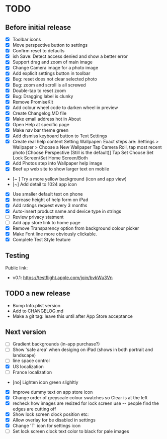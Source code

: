 #  TODO

## Before initial release

- [x] Toolbar icons
- [x] Move perspective button to settings
- [x] Confirm reset to defaults
- [x] ish Save: Detect access denied and show a better error
- [x] Support drag and zoom of main image
- [x] Change Camera image for a photo image
- [x] Add explicit settings button in toolbar
- [x] Bug: reset does not clear selected photo
- [x] Bug: zoom and scroll is all screwed
- [x] Double-tap to reset zoom
- [x] Bug: Dragging label is clunky
- [x] Remove PromiseKit
- [x] Add colour wheel code to darken wheel in preview
- [x] Create Changelog.MD file
- [x] Make email address hot in About
- [x] Open Help at specific page
- [x] Make nav bar theme green
- [x] Add dismiss keyboard button to Text Settings
- [x] Create real help content
    Setting Wallpaper: Exact steps are:
    Settings > Wallpaper > Choose a New Wallpaper 
    Tap Camera Roll, tap most recent photo
    [Choose Perspective (Still is the default)]
    Tap Set
    Choose Set Lock Screen/Set Home Screen/Both
- [x] Add Photos step into Wallpaper help image
- [x] Beef up web site to show larger text on mobile

- [~ ] Try a more yellow background (icon and app view)
- [~] Add detail to 1024 app icon
- [x] Use smaller default text on phone
- [x] Increase height of help form on iPad
- [x] Add ratings request every 3 months
- [x] Auto-insert product name and device type in strings
- [ ] Review privacy statment
- [ ] Add app store link to home page
- [x] Remove Transparency option from background colour picker
- [x] Make Font line more obviously clickable.
- [x] Complete Test Style feature

## Testing
Public link:
- v0.1: https://testflight.apple.com/join/bvkWu3Vn

## TODO a new release
 - Bump Info.plist version
 - Add to CHANGELOG.md
 - Make a git tag: leave this until after App Store acceptance

## Next version

- [ ] Gradient backgrounds (in-app purchase?)
- [ ] Show 'safe area' when desiging on iPad (shows in both portrait and landscape)
- [ ] line space control
- [x] US localization
- [ ] France localization
- [no] Lighten icon green slighltly
- [x] Improve dummy text on app store icon
- [x] Change order of greyscale colour swatches so Clear is at the left
- [x] recheck  how images are resized for lock screen use -- people find the edges are cutting off
- [x] Show lock screen clock position etc:
- [x] Allow overlay for be disabled in settings
- [x] Change 'T' icon for settings icon
- [ ] Set lock screen clock text color to black for pale images
